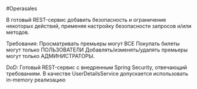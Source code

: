 #Operasales

В готовый REST-сервис добавить безопасность и ограничение некоторых действий, применяя настройку безопасности запросов и/или методов.

Требования:
Просматривать премьеры могут ВСЕ
Покупать билеты могут только ПОЛЬЗОВАТЕЛИ
Добавлять/изменять/удалять премьеры могут только АДМИНИСТРАТОРЫ.

DoD: Готовый REST-сервис с внедренным Spring Security, отвечающий требованиям. В качестве UserDetailsService допускается использовать in-memory реализацию